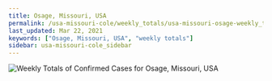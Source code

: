 ```yaml
---
title: Osage, Missouri, USA
permalink: /usa-missouri-cole/weekly_totals/usa-missouri-osage-weekly_totals.html
last_updated: Mar 22, 2021
keywords: ["Osage, Missouri, USA", "weekly totals"]
sidebar: usa-missouri-cole_sidebar
---
```


![Weekly Totals of Confirmed Cases for Osage, Missouri, USA](/covid_tracker/images/graphs/usa-missouri-osage-weekly_totals_graph.png)
